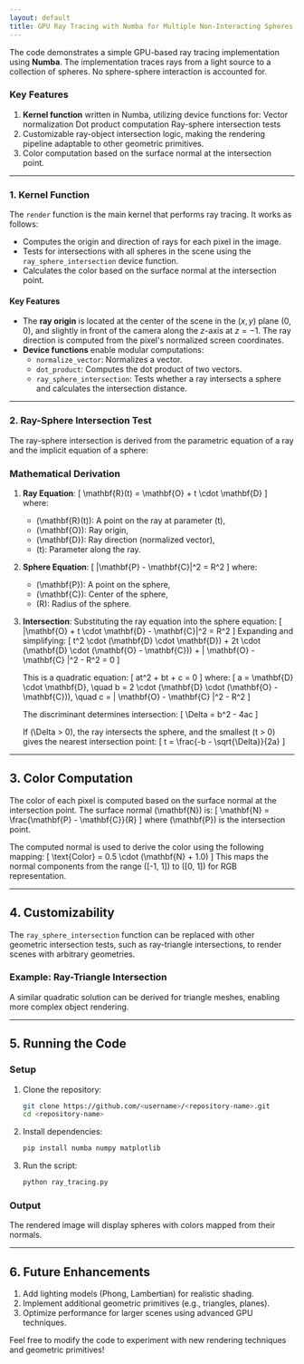 ```yaml
---
layout: default
title: GPU Ray Tracing with Numba for Multiple Non-Interacting Spheres
---
```


<script type="text/javascript">
MathJax = {
  tex: {
    inlineMath: [['$', '$'], ['\\(', '\\)']],
    displayMath: [['$$', '$$'], ['\\[', '\\]']],
  }
};
</script>
<script type="text/javascript" async
  src="https://cdnjs.cloudflare.com/ajax/libs/mathjax/3.2.2/es5/tex-mml-chtml.js">
</script>

The code demonstrates a simple GPU-based ray tracing implementation using **Numba**. The implementation traces rays from a light source to a collection of spheres. No sphere-sphere interaction is accounted for.

### Key Features

1. **Kernel function** written in Numba, utilizing device functions for:
   Vector normalization
   Dot product computation
   Ray-sphere intersection tests
2. Customizable ray-object intersection logic, making the rendering pipeline adaptable to other geometric primitives.
3. Color computation based on the surface normal at the intersection point.

---

### 1. Kernel Function

The `render` function is the main kernel that performs ray tracing. It works as follows:
- Computes the origin and direction of rays for each pixel in the image.
- Tests for intersections with all spheres in the scene using the `ray_sphere_intersection` device function.
- Calculates the color based on the surface normal at the intersection point.

#### Key Features
- The **ray origin** is located at the center of the scene in the $(x, y)$ plane $(0,0)$, and slightly in front of the camera along the $z$-axis at $z = -1$. The ray direction is computed from the pixel's normalized screen coordinates.
- **Device functions** enable modular computations:
  - `normalize_vector`: Normalizes a vector.
  - `dot_product`: Computes the dot product of two vectors.
  - `ray_sphere_intersection`: Tests whether a ray intersects a sphere and calculates the intersection distance.

---

### 2. Ray-Sphere Intersection Test

The ray-sphere intersection is derived from the parametric equation of a ray and the implicit equation of a sphere:

### Mathematical Derivation

1. **Ray Equation**:
   \[
   \mathbf{R}(t) = \mathbf{O} + t \cdot \mathbf{D}
   \]
   where:
   - \(\mathbf{R}(t)\): A point on the ray at parameter \(t\),
   - \(\mathbf{O}\): Ray origin,
   - \(\mathbf{D}\): Ray direction (normalized vector),
   - \(t\): Parameter along the ray.

2. **Sphere Equation**:
   \[
   \|\mathbf{P} - \mathbf{C}\|^2 = R^2
   \]
   where:
   - \(\mathbf{P}\): A point on the sphere,
   - \(\mathbf{C}\): Center of the sphere,
   - \(R\): Radius of the sphere.

3. **Intersection**:
   Substituting the ray equation into the sphere equation:
   \[
   \|\mathbf{O} + t \cdot \mathbf{D} - \mathbf{C}\|^2 = R^2
   \]
   Expanding and simplifying:
   \[
   t^2 \cdot (\mathbf{D} \cdot \mathbf{D}) + 2t \cdot (\mathbf{D} \cdot (\mathbf{O} - \mathbf{C})) + \| \mathbf{O} - \mathbf{C} \|^2 - R^2 = 0
   \]

   This is a quadratic equation:
   \[
   at^2 + bt + c = 0
   \]
   where:
   \[
   a = \mathbf{D} \cdot \mathbf{D}, \quad b = 2 \cdot (\mathbf{D} \cdot (\mathbf{O} - \mathbf{C})), \quad c = \| \mathbf{O} - \mathbf{C} \|^2 - R^2
   \]

   The discriminant determines intersection:
   \[
   \Delta = b^2 - 4ac
   \]

   If \(\Delta > 0\), the ray intersects the sphere, and the smallest \(t > 0\) gives the nearest intersection point:
   \[
   t = \frac{-b - \sqrt{\Delta}}{2a}
   \]

---

## 3. Color Computation

The color of each pixel is computed based on the surface normal at the intersection point. The surface normal \(\mathbf{N}\) is:
\[
\mathbf{N} = \frac{\mathbf{P} - \mathbf{C}}{R}
\]
where \(\mathbf{P}\) is the intersection point.

The computed normal is used to derive the color using the following mapping:
\[
\text{Color} = 0.5 \cdot (\mathbf{N} + 1.0)
\]
This maps the normal components from the range \([-1, 1]\) to \([0, 1]\) for RGB representation.

---

## 4. Customizability

The `ray_sphere_intersection` function can be replaced with other geometric intersection tests, such as ray-triangle intersections, to render scenes with arbitrary geometries.

### Example: Ray-Triangle Intersection
A similar quadratic solution can be derived for triangle meshes, enabling more complex object rendering.

---

## 5. Running the Code

### Setup

1. Clone the repository:
   ```bash
   git clone https://github.com/<username>/<repository-name>.git
   cd <repository-name>
   ```
2. Install dependencies:
   ```bash
   pip install numba numpy matplotlib
   ```

3. Run the script:
   ```bash
   python ray_tracing.py
   ```

### Output
The rendered image will display spheres with colors mapped from their normals.

---

## 6. Future Enhancements

1. Add lighting models (Phong, Lambertian) for realistic shading.
2. Implement additional geometric primitives (e.g., triangles, planes).
3. Optimize performance for larger scenes using advanced GPU techniques.

Feel free to modify the code to experiment with new rendering techniques and geometric primitives!

